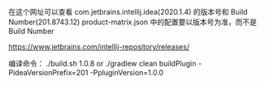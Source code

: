 在这个网址可以查看 com.jetbrains.intellij.idea(2020.1.4) 的版本号和 Build Number(201.8743.12)
product-matrix.json 中的配置要以版本号为准，而不是 Build Number

https://www.jetbrains.com/intellij-repository/releases/

编译命令： ./build.sh 1.0.8  or  ./gradlew clean buildPlugin -PideaVersionPrefix=201 -PpluginVersion=1.0.0